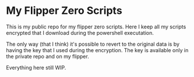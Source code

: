 # My Flipper Zero Scripts

This is my public repo for my flipper zero scripts. Here I keep all my scripts encrypted that I download during the powershell executation.

The only way (that I think) it's possible to revert to the original data is by having the key that I used during the encryption. The key is available only in the private repo and on my flipper.

Everything here still WIP.
